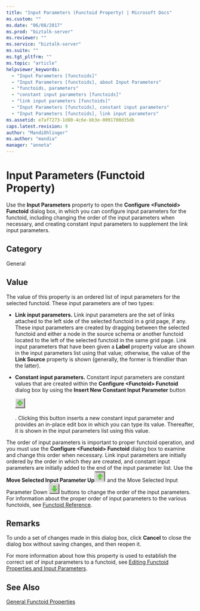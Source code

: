 ```yaml
---
title: "Input Parameters (Functoid Property) | Microsoft Docs"
ms.custom: ""
ms.date: "06/08/2017"
ms.prod: "biztalk-server"
ms.reviewer: ""
ms.service: "biztalk-server"
ms.suite: ""
ms.tgt_pltfrm: ""
ms.topic: "article"
helpviewer_keywords: 
  - "Input Parameters [functoids]"
  - "Input Parameters [functoids], about Input Parameters"
  - "functoids, parameters"
  - "constant input parameters [functoids]"
  - "link input parameters [functoids]"
  - "Input Parameters [functoids], constant input parameters"
  - "Input Parameters [functoids], link input parameters"
ms.assetid: e7af7273-1d80-4c6e-bb3e-0091700d35db
caps.latest.revision: 9
author: "MandiOhlinger"
ms.author: "mandia"
manager: "anneta"
---
```

# Input Parameters (Functoid Property)
Use the **Input Parameters** property to open the **Configure \<Functoid> Functoid** dialog box, in which you can configure input parameters for the functoid, including changing the order of the input parameters when necessary, and creating constant input parameters to supplement the link input parameters.  
  
## Category  
 General  
  
## Value  
 The value of this property is an ordered list of input parameters for the selected functoid. These input parameters are of two types:  
  
-   **Link input parameters.** Link input parameters are the set of links attached to the left side of the selected functoid in a grid page, if any. These input parameters are created by dragging between the selected functoid and either a node in the source schema or another functoid located to the left of the selected functoid in the same grid page. Link input parameters that have been given a **Label** property value are shown in the input parameters list using that value; otherwise, the value of the **Link Source** property is shown (generally, the former is friendlier than the latter).  
  
-   **Constant input parameters.** Constant input parameters are constant values that are created within the **Configure \<Functoid> Functoid** dialog box by using the **Insert New Constant Input Parameter** button  
  
     ![Adding constant input parameters to a functoid](../core/media/add-input-parameters.gif "Add_input_parameters")  
  
     . Clicking this button inserts a new constant input parameter and provides an in-place edit box in which you can type its value. Thereafter, it is shown in the input parameters list using this value.  
  
 The order of input parameters is important to proper functoid operation, and you must use the **Configure \<Functoid> Functoid** dialog box to examine and change this order when necessary. Link input parameters are initially ordered by the order in which they are created, and constant input parameters are initially added to the end of the input parameter list. Use the **Move Selected Input Parameter Up**![Move up in the list](../core/media/move-up-button.gif "Move_up_button") and the Move Selected Input Parameter Down ![Moving down in a list](../core/media/move-down-button.gif "Move_down_button") buttons to change the order of the input parameters. For information about the proper order of input parameters to the various functoids, see [Functoid Reference](../core/functoid-reference.md).  
  
## Remarks  
  
 To undo a set of changes made in this dialog box, click **Cancel** to close the dialog box without saving changes, and then reopen it.  
  
 For more information about how this property is used to establish the correct set of input parameters to a functoid, see [Editing Functoid Properties and Input Parameters](../core/editing-functoid-properties-and-input-parameters.md).  
  
## See Also  
 [General Functoid Properties](../core/general-functoid-properties.md)